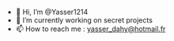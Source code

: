 - 👋 Hi, I’m @Yasser1214
- 🌱 I’m currently working on secret projects
- 📫 How to reach me : yasser_dahy@hotmail.fr

<!---
Yasser1214/Yasser1214 is a ✨ special ✨ repository because its `README.md` (this file) appears on your GitHub profile.
You can click the Preview link to take a look at your changes.
--->
